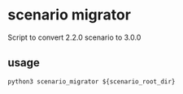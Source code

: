 # scenario migrator

Script to convert 2.2.0 scenario to 3.0.0

## usage

```shell
python3 scenario_migrator ${scenario_root_dir}
```
